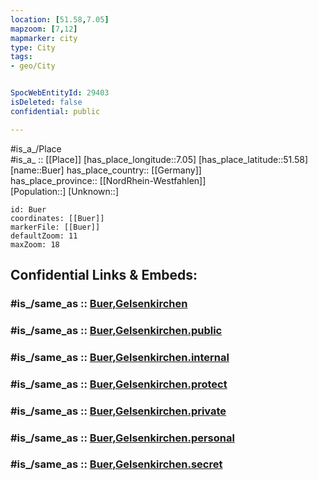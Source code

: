 ```yaml
---
location: [51.58,7.05] 
mapzoom: [7,12] 
mapmarker: city 
type: City
tags:
- geo/City


SpocWebEntityId: 29403
isDeleted: false
confidential: public

---
```

#is_a_/Place  
#is_a_ :: [[Place]] 
[has_place_longitude::7.05] 
[has_place_latitude::51.58] 
[name::Buer] 
has_place_country:: [[Germany]]  
has_place_province:: [[NordRhein-Westfahlen]]  
[Population::] 
[Unknown::] 


```leaflet
id: Buer
coordinates: [[Buer]] 
markerFile: [[Buer]] 
defaultZoom: 11 
maxZoom: 18
```


## Confidential Links & Embeds: 

### #is_/same_as :: [Buer,Gelsenkirchen](/_Standards/Earth/Continent/Europe/Europe~Central/Germany/Germany~West/Nordrhein-Westfalen/counties~NW/Gelsenkirchen/Buer,Gelsenkirchen.md) 

### #is_/same_as :: [Buer,Gelsenkirchen.public](/_public/Earth/Continent/Europe/Europe~Central/Germany/Germany~West/Nordrhein-Westfalen/counties~NW/Gelsenkirchen/Buer,Gelsenkirchen.public.md) 

### #is_/same_as :: [Buer,Gelsenkirchen.internal](/_internal/Earth/Continent/Europe/Europe~Central/Germany/Germany~West/Nordrhein-Westfalen/counties~NW/Gelsenkirchen/Buer,Gelsenkirchen.internal.md) 

### #is_/same_as :: [Buer,Gelsenkirchen.protect](/_protect/Earth/Continent/Europe/Europe~Central/Germany/Germany~West/Nordrhein-Westfalen/counties~NW/Gelsenkirchen/Buer,Gelsenkirchen.protect.md) 

### #is_/same_as :: [Buer,Gelsenkirchen.private](/_private/Earth/Continent/Europe/Europe~Central/Germany/Germany~West/Nordrhein-Westfalen/counties~NW/Gelsenkirchen/Buer,Gelsenkirchen.private.md) 

### #is_/same_as :: [Buer,Gelsenkirchen.personal](/_personal/Earth/Continent/Europe/Europe~Central/Germany/Germany~West/Nordrhein-Westfalen/counties~NW/Gelsenkirchen/Buer,Gelsenkirchen.personal.md) 

### #is_/same_as :: [Buer,Gelsenkirchen.secret](/_secret/Earth/Continent/Europe/Europe~Central/Germany/Germany~West/Nordrhein-Westfalen/counties~NW/Gelsenkirchen/Buer,Gelsenkirchen.secret.md)

